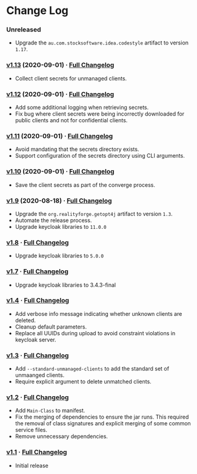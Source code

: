 # Change Log

### Unreleased

* Upgrade the `au.com.stocksoftware.idea.codestyle` artifact to version `1.17`.

### [v1.13](https://github.com/realityforge/keycloak-converger/tree/v1.13) (2020-09-01) · [Full Changelog](https://github.com/realityforge/keycloak-converger/compare/v1.12...v1.13)

* Collect client secrets for unmanaged clients.

### [v1.12](https://github.com/realityforge/keycloak-converger/tree/v1.12) (2020-09-01) · [Full Changelog](https://github.com/realityforge/keycloak-converger/compare/v1.11...v1.12)

* Add some additional logging when retrieving secrets.
* Fix bug where client secrets were being incorrectly downloaded for public clients and not for confidential clients.

### [v1.11](https://github.com/realityforge/keycloak-converger/tree/v1.11) (2020-09-01) · [Full Changelog](https://github.com/realityforge/keycloak-converger/compare/v1.10...v1.11)

* Avoid mandating that the secrets directory exists.
* Support configuration of the secrets directory using CLI arguments.

### [v1.10](https://github.com/realityforge/keycloak-converger/tree/v1.10) (2020-09-01) · [Full Changelog](https://github.com/realityforge/keycloak-converger/compare/v1.9...v1.10)

* Save the client secrets as part of the converge process.

### [v1.9](https://github.com/realityforge/keycloak-converger/tree/v1.9) (2020-08-18) · [Full Changelog](https://github.com/realityforge/keycloak-converger/compare/v1.8...v1.9)

* Upgrade the `org.realityforge.getopt4j` artifact to version `1.3`.
* Automate the release process.
* Upgrade keycloak libraries to `11.0.0`

### [v1.8](https://github.com/realityforge/keycloak-converger/tree/v1.8) · [Full Changelog](https://github.com/realityforge/keycloak-converger/compare/v1.7...v1.8)

* Upgrade keycloak libraries to `5.0.0`

### [v1.7](https://github.com/realityforge/keycloak-converger/tree/v1.7) · [Full Changelog](https://github.com/realityforge/keycloak-converger/compare/v1.4...v1.7)

* Upgrade keycloak libraries to 3.4.3-final

### [v1.4](https://github.com/realityforge/keycloak-converger/tree/v1.4) · [Full Changelog](https://github.com/realityforge/keycloak-converger/compare/v1.3...v1.4)

* Add verbose info message indicating whether unknown clients are deleted.
* Cleanup default parameters.
* Replace all UUIDs during upload to avoid constraint violations in keycloak server.

### [v1.3](https://github.com/realityforge/keycloak-converger/tree/v1.3) · [Full Changelog](https://github.com/realityforge/keycloak-converger/compare/v1.2...v1.3)

* Add `--standard-unmanaged-clients` to add the standard set of unmaanged clients.
* Require explicit argument to delete unmatched clients.

### [v1.2](https://github.com/realityforge/keycloak-converger/tree/v1.2) · [Full Changelog](https://github.com/realityforge/keycloak-converger/compare/v1.1...v1.2)

* Add `Main-Class` to manifest.
* Fix the merging of dependencies to ensure the jar runs. This
  required the removal of class signatures and explicit merging
  of some common service files.
* Remove unnecessary dependencies.

### [v1.1](https://github.com/realityforge/keycloak-converger/tree/v1.1) · [Full Changelog](https://github.com/realityforge/keycloak-converger/compare/ebccfb241af122a25ab18f9e8fd759da4feb47ab...v1.1)

* Initial release
